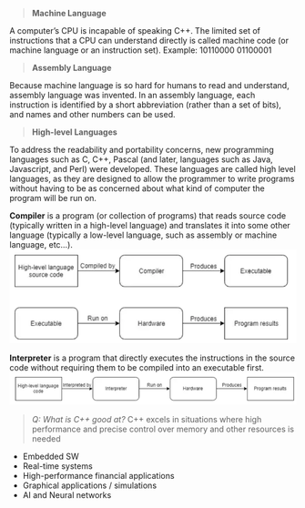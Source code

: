 >**Machine Language**

A computer’s CPU is incapable of speaking C++. The limited set of instructions that a CPU can understand directly is called machine code (or machine language or an instruction set). Example: 10110000 01100001


>**Assembly Language**

Because machine language is so hard for humans to read and understand, assembly language was invented. In an assembly language, each instruction is identified by a short abbreviation (rather than a set of bits), and names and other numbers can be used.


>**High-level Languages**

To address the readability and portability concerns, new programming languages such as C, C++, Pascal (and later, languages such as Java, Javascript, and Perl) were developed. These languages are called high level languages, as they are designed to allow the programmer to write programs without having to be as concerned about what kind of computer the program will be run on.


**Compiler** is a program (or collection of programs) that reads source code (typically written in a high-level language) and translates it into some other language (typically a low-level language, such as assembly or machine language, etc…).
![alt text](image.png)


**Interpreter** is a program that directly executes the instructions in the source code without requiring them to be compiled into an executable first.
![alt text](image-1.png)

>*Q: What is C++ good at?*
C++ excels in situations where high performance and precise control over memory and other resources is needed
- Embedded SW
- Real-time systems
- High-performance financial applications
- Graphical applications / simulations
- AI and Neural networks
